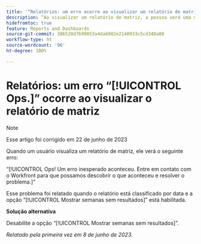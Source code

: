 ```yaml
---
title: '“Relatórios: um erro ocorre ao visualizar um relatório de matriz”'
description: “Ao visualizar um relatório de matriz, a pessoa verá uma mensagem de erro.”
hidefromtoc: true
feature: Reports and Dashboards
source-git-commit: 386528d7b99053a4da6982e2140933c5cd348a08
workflow-type: ht
source-wordcount: '96'
ht-degree: 100%

---
```



# Relatórios: um erro “[!UICONTROL Ops.]” ocorre ao visualizar o relatório de matriz

>[!NOTE]
>
> Esse artigo foi corrigido em 22 de junho de 2023

Quando um usuário visualiza um relatório de matriz, ele verá o seguinte erro:

“[!UICONTROL Ops! Um erro inesperado aconteceu. Entre em contato com o Workfront para que possamos descobrir o que aconteceu e resolver o problema.]”

Esse problema foi relatado quando o relatório está classificado por data e a opção “[!UICONTROL Mostrar semanas sem resultados]” está habilitada.

**Solução alternativa**

Desabilite a opção “[!UICONTROL Mostrar semanas sem resultados]”.

_Relatado pela primeira vez em 8 de junho de 2023._

